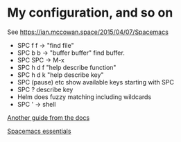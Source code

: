 # My configuration, and so on

See <https://ian.mccowan.space/2015/04/07/Spacemacs>

* SPC f f -> "find file"
* SPC b b -> "buffer buffer" find buffer.
* SPC SPC -> M-x
* SPC h d f "help describe function"
* SPC h d k "help describe key"
* SPC (pause) etc show available keys starting with SPC
* SPC ? describe key
* Helm does fuzzy matching including wildcards
* SPC ' -> shell

[Another guide from the docs](https://web.archive.org/web/20190423065450/https://juanjoalvarez.net/es/detail/2014/sep/19/vim-emacsevil-chaotic-migration-guide/)

[Spacemacs
essentials](https://search-and-deploy.gitlab.io/cheat-sheets/spacemacs-essentials)
